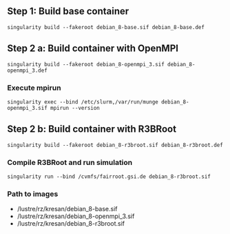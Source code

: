 ## Step 1: Build base container
```
singularity build --fakeroot debian_8-base.sif debian_8-base.def
```

## Step 2 a: Build container with OpenMPI
```
singularity build --fakeroot debian_8-openmpi_3.sif debian_8-openmpi_3.def
```

### Execute mpirun
```
singularity exec --bind /etc/slurm,/var/run/munge debian_8-openmpi_3.sif mpirun --version
```

## Step 2 b: Build container with R3BRoot
```
singularity build --fakeroot debian_8-r3broot.sif debian_8-r3broot.def
```

### Compile R3BRoot and run simulation
```
singularity run --bind /cvmfs/fairroot.gsi.de debian_8-r3broot.sif
```

### Path to images

 - /lustre/rz/kresan/debian_8-base.sif
 - /lustre/rz/kresan/debian_8-openmpi_3.sif
 - /lustre/rz/kresan/debian_8-r3broot.sif

